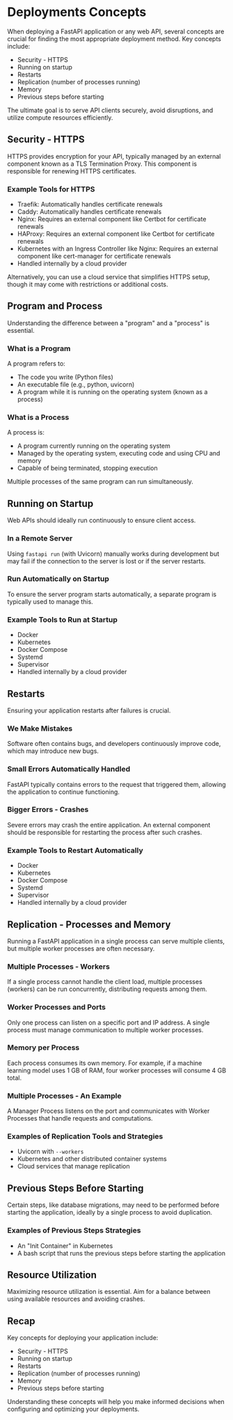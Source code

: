 # Deployments Concepts

When deploying a FastAPI application or any web API, several concepts are crucial for finding the most appropriate deployment method. Key concepts include:

- Security - HTTPS
- Running on startup
- Restarts
- Replication (number of processes running)
- Memory
- Previous steps before starting

The ultimate goal is to serve API clients securely, avoid disruptions, and utilize compute resources efficiently.

## Security - HTTPS

HTTPS provides encryption for your API, typically managed by an external component known as a TLS Termination Proxy. This component is responsible for renewing HTTPS certificates.

### Example Tools for HTTPS

- Traefik: Automatically handles certificate renewals
- Caddy: Automatically handles certificate renewals
- Nginx: Requires an external component like Certbot for certificate renewals
- HAProxy: Requires an external component like Certbot for certificate renewals
- Kubernetes with an Ingress Controller like Nginx: Requires an external component like cert-manager for certificate renewals
- Handled internally by a cloud provider

Alternatively, you can use a cloud service that simplifies HTTPS setup, though it may come with restrictions or additional costs.

## Program and Process

Understanding the difference between a "program" and a "process" is essential.

### What is a Program

A program refers to:

- The code you write (Python files)
- An executable file (e.g., python, uvicorn)
- A program while it is running on the operating system (known as a process)

### What is a Process

A process is:

- A program currently running on the operating system
- Managed by the operating system, executing code and using CPU and memory
- Capable of being terminated, stopping execution

Multiple processes of the same program can run simultaneously.

## Running on Startup

Web APIs should ideally run continuously to ensure client access. 

### In a Remote Server

Using `fastapi run` (with Uvicorn) manually works during development but may fail if the connection to the server is lost or if the server restarts.

### Run Automatically on Startup

To ensure the server program starts automatically, a separate program is typically used to manage this.

### Example Tools to Run at Startup

- Docker
- Kubernetes
- Docker Compose
- Systemd
- Supervisor
- Handled internally by a cloud provider

## Restarts

Ensuring your application restarts after failures is crucial.

### We Make Mistakes

Software often contains bugs, and developers continuously improve code, which may introduce new bugs.

### Small Errors Automatically Handled

FastAPI typically contains errors to the request that triggered them, allowing the application to continue functioning.

### Bigger Errors - Crashes

Severe errors may crash the entire application. An external component should be responsible for restarting the process after such crashes.

### Example Tools to Restart Automatically

- Docker
- Kubernetes
- Docker Compose
- Systemd
- Supervisor
- Handled internally by a cloud provider

## Replication - Processes and Memory

Running a FastAPI application in a single process can serve multiple clients, but multiple worker processes are often necessary.

### Multiple Processes - Workers

If a single process cannot handle the client load, multiple processes (workers) can be run concurrently, distributing requests among them.

### Worker Processes and Ports

Only one process can listen on a specific port and IP address. A single process must manage communication to multiple worker processes.

### Memory per Process

Each process consumes its own memory. For example, if a machine learning model uses 1 GB of RAM, four worker processes will consume 4 GB total.

### Multiple Processes - An Example

A Manager Process listens on the port and communicates with Worker Processes that handle requests and computations.

### Examples of Replication Tools and Strategies

- Uvicorn with `--workers`
- Kubernetes and other distributed container systems
- Cloud services that manage replication

## Previous Steps Before Starting

Certain steps, like database migrations, may need to be performed before starting the application, ideally by a single process to avoid duplication.

### Examples of Previous Steps Strategies

- An "Init Container" in Kubernetes
- A bash script that runs the previous steps before starting the application

## Resource Utilization

Maximizing resource utilization is essential. Aim for a balance between using available resources and avoiding crashes.

## Recap

Key concepts for deploying your application include:

- Security - HTTPS
- Running on startup
- Restarts
- Replication (number of processes running)
- Memory
- Previous steps before starting

Understanding these concepts will help you make informed decisions when configuring and optimizing your deployments.